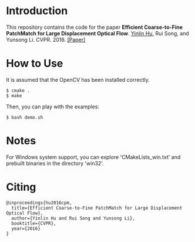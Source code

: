 # Introduction

This repository contains the code for the paper **Efficient Coarse-to-Fine PatchMatch for Large Displacement Optical Flow**. [Yinlin Hu](http://yinlinhu.github.io), Rui Song, and Yunsong Li. CVPR. 2016. [\[Paper\]](https://zpascal.net/cvpr2016/Hu_Efficient_Coarse-To-Fine_PatchMatch_CVPR_2016_paper.pdf)

# How to Use

It is assumed that the OpenCV has been installed correctly.

```
$ cmake .
$ make
```

Then, you can play with the examples:

```
$ bash demo.sh
```

# Notes
For Windows system support, you can explore 'CMakeLists_win.txt' and prebuilt binaries in the directory 'win32'.

# Citing

```
@inproceedings{hu2016cpm,
  title={Efficient Coarse-to-Fine PatchMatch for Large Displacement Optical Flow},
  author={Yinlin Hu and Rui Song and Yunsong Li},
  booktitle={CVPR},
  year={2016}
}
```